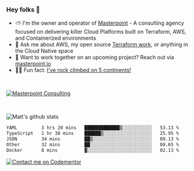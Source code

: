 

### Hey folks 👋



- ⛅️ I'm the owner and operator of [Masterpoint](https://masterpoint.io) - A consulting agency focused on delivering killer Cloud Platforms built on Terraform, AWS, and Containerized environments
- 💬 Ask me about AWS, my open source [Terraform work](https://github.com/masterpointio?q=terraform&type=&language=hcl), or anything in the Cloud Native space
- 🔨 Want to work together on an upcoming project? Reach out via [masterpoint.io](https://masterpoint.io)
- 🧗‍♂️ Fun fact: [I've rock climbed on 5 continents!](https://www.rockandice.com/videos/weekend-whippers/weekend-whipper-gunning-for-it-on-south-six-shooter/)

<br>


[![Masterpoint Consulting](https://masterpoint-public.s3.us-west-2.amazonaws.com/Logo-medium.png)](https://masterpoint.io)

<br>

![Matt's github stats](https://github-readme-stats.vercel.app/api?username=Gowiem&count_private=true&theme=cobalt&show_icons=true)

<!--START_SECTION:waka-->

```txt
YAML         3 hrs 20 mins   █████████████▒░░░░░░░░░░░   53.13 %
TypeScript   1 hr 38 mins    ██████▒░░░░░░░░░░░░░░░░░░   25.95 %
JSON         34 mins         ██▒░░░░░░░░░░░░░░░░░░░░░░   09.13 %
Other        32 mins         ██░░░░░░░░░░░░░░░░░░░░░░░   08.65 %
Docker       8 mins          ▓░░░░░░░░░░░░░░░░░░░░░░░░   02.13 %
```

<!--END_SECTION:waka-->

[![Contact me on Codementor](https://www.codementor.io/m-badges/gowiem/find-me-on-cm-b.svg)](https://www.codementor.io/@gowiem?refer=badge)
